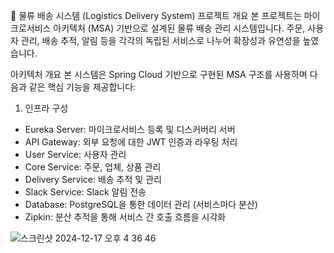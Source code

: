 🚚 물류 배송 시스템 (Logistics Delivery System)
프로젝트 개요
본 프로젝트는 마이크로서비스 아키텍처 (MSA) 기반으로 설계된 물류 배송 관리 시스템입니다. 주문, 사용자 관리, 배송 추적, 알림 등을 각각의 독립된 서비스로 나누어 확장성과 유연성을 높였습니다.

아키텍처 개요
본 시스템은 Spring Cloud 기반으로 구현된 MSA 구조를 사용하며 다음과 같은 핵심 기능을 제공합니다:

1. 인프라 구성
- Eureka Server: 마이크로서비스 등록 및 디스커버리 서버
- API Gateway: 외부 요청에 대한 JWT 인증과 라우팅 처리
- User Service: 사용자 관리
- Core Service: 주문, 업체, 상품 관리
- Delivery Service: 배송 추적 및 관리
- Slack Service: Slack 알림 전송
- Database: PostgreSQL을 통한 데이터 관리 (서비스마다 분산)
- Zipkin: 분산 추적을 통해 서비스 간 호출 흐름을 시각화

![스크린샷 2024-12-17 오후 4 36 46](https://github.com/user-attachments/assets/7a95115b-ab2e-4ad9-a800-32ef3693a0ec)
